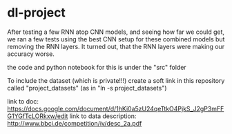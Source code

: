 # dl-project
After testing a few RNN atop CNN models, and seeing how
far we could get, we ran a few tests using the best CNN
setup for these combined models but removing the RNN layers.
It turned out, that the RNN layers were making our accuracy
worse.

the code and python notebook for this is under the "src" folder

To include the dataset (which is private!!!) create a soft link
in this repository called "project_datasets"
(as in "ln -s <path to your project_datasets> project_datasets")

link to doc: https://docs.google.com/document/d/1hKi0a5zU24qeTtkO4PjkS_J2gP3mFFG1YGfTcLORkxw/edit
link to data description: http://www.bbci.de/competition/iv/desc_2a.pdf
